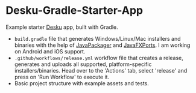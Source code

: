 # Desku-Gradle-Starter-App
Example starter [Desku](https://github.com/Osiris-Team/Desku) app, built with Gradle.

- `build.gradle` file that generates Windows/Linux/Mac installers and binaries
with the help of [JavaPackager](https://github.com/fvarrui/JavaPackager) and [JavaFXPorts](https://docs.gluonhq.com/javafxports/).
I am working on Android and iOS support.
- `.github/workflows/release.yml` workflow file that creates a release, generates and uploads
all supported, platform-specific installers/binaries. Head over to the 'Actions' tab,
select 'release' and press on 'Run Workflow' to execute it.
- Basic project structure with example assets and tests.
